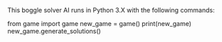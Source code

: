 This boggle solver AI runs in Python 3.X with the following commands:

from game import game
new_game = game()
print(new_game)
new_game.generate_solutions()

